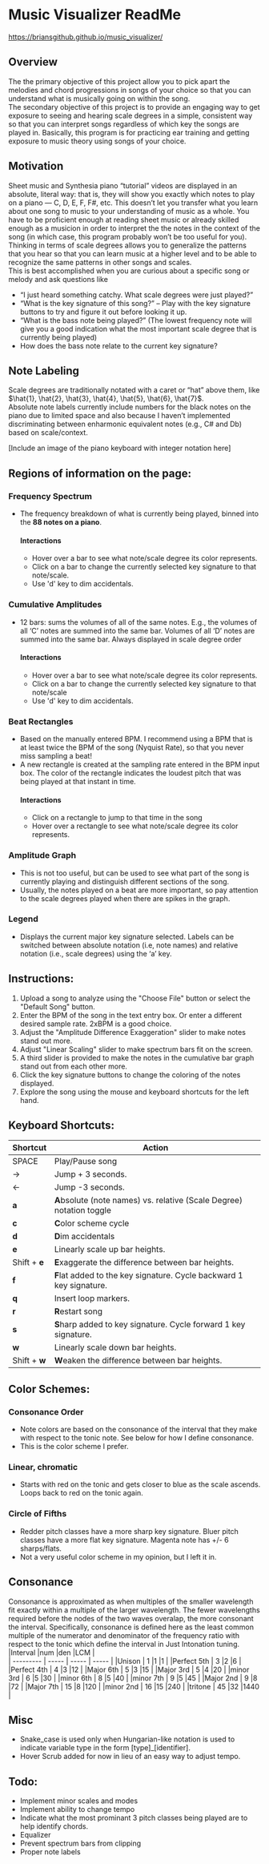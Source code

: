 ﻿# Music Visualizer ReadMe
https://briansgithub.github.io/music_visualizer/

## Overview 
The the primary objective of this project allow you to pick apart the melodies and chord progressions in songs of your choice so that you can understand what is musically going on within the song.  
The secondary objective of this project is to provide an engaging way to get exposure to seeing and hearing scale degrees in a simple, consistent way so that you can interpret songs regardless of which key the songs are played in. Basically, this program is for practicing ear training and getting exposure to music theory using songs of your choice.  

## Motivation
Sheet music and Synthesia piano “tutorial” videos are displayed in an absolute, literal way: that is, they will show you exactly which notes to play on a piano — C, D, E, F, F#, etc. This doesn’t let you transfer what you learn about one song to music to your understanding of music as a whole. You have to be proficient enough at reading sheet music or already skilled enough as a musicion in order to interpret the the notes in the context of the song (in which case, this program probably won’t be too useful for you). Thinking in terms of scale degrees allows you to generalize the patterns that you hear so that you can learn music at a higher level and to be able to recognize the same patterns in other songs and scales.  
 This is best accomplished when you are curious about a specific song or melody and ask questions like  
* “I just heard something catchy. What scale degrees were just played?”
* “What is the key signature of this song?” – Play with the key signature buttons to try and figure it out before looking it up. 
* “What is the bass note being played?” (The lowest frequency note will give you a good indication what the most important scale degree that is currently being played)
* How does the bass note relate to the current key signature? 
 
## Note Labeling 
Scale degrees are traditionally notated with a caret or “hat” above them, like $\hat{1}, \hat{2}, \hat{3}, \hat{4}, \hat{5}, \hat{6}, \hat{7}$.  
Absolute note labels currently include numbers for the black notes on the piano due to limited space and also because I haven’t implemented discriminating between enharmonic equivalent notes (e.g., C# and Db) based on scale/context.

[Include an image of the piano keyboard with integer notation here] 

## Regions of information on the page:  
### Frequency Spectrum 
* The frequency breakdown of what is currently being played, binned into the **88 notes on a piano**. 
  #### Interactions
   * Hover over a bar to see what note/scale degree its color represents. 
   * Click on a bar to change the currently selected key signature to that note/scale.
   * Use 'd' key to dim accidentals. 
### Cumulative Amplitudes
* 12 bars: sums the volumes of all of the same notes. E.g., the volumes of all ‘C’ notes are summed into the same bar. Volumes of all ‘D’ notes are summed into the same bar.  Always displayed in scale degree order
  #### Interactions
   * Hover over a bar to see what note/scale degree its color represents. 
   * Click on a bar to change the currently selected key signature to that note/scale 
   * Use 'd' key to dim accidentals. 
### Beat Rectangles  
* Based on the manually entered BPM. I recommend using a BPM that is at least twice the BPM of the song (Nyquist Rate), so that you never miss sampling a beat! 
* A new rectangle is created at the sampling rate entered in the BPM input box. The color of the rectangle indicates the loudest pitch that was being played at that instant in time. 
  #### Interactions 
   * Click on a rectangle to jump to that time in the song
   * Hover over a rectangle to see what note/scale degree its color represents. 
### Amplitude Graph 
* This is not too useful, but can be used to  see what part of the song is currently playing and distinguish different sections of the song. 
* Usually, the notes played on a beat are more important, so pay attention to the scale degrees played when there are spikes in the graph.
### Legend
  * Displays the current major key signature selected. Labels can be switched between absolute notation (i.e, note names) and relative notation (i.e., scale degrees) using the ‘a’ key. 


## Instructions: 
1. Upload a song to analyze using the "Choose File" button or select the "Default Song" button.
2. Enter the BPM of the song in the text entry box. Or enter a different desired sample rate. 2xBPM is a good choice.  
3. Adjust the "Amplitude Difference Exaggeration" slider to make notes stand out more.  
4. Adjust "Linear Scaling" slider to make spectrum bars fit on the screen. 
5. A third slider is provided to make the notes in the cumulative bar graph stand out from each other more. 
6. Click the key signature buttons to change the coloring of the notes displayed.  
7. Explore the song using the mouse and keyboard shortcuts for the left hand. 

## Keyboard Shortcuts: 
| Shortcut | Action |  
| -------- | ------ |
|SPACE| Play/Pause song|  
|→ | Jump + 3 seconds. |  
|← | Jump -3 seconds. |
|**a** | **A**bsolute (note names) vs. relative (Scale Degree) notation toggle|  
|**c** | **C**olor scheme cycle|  
|**d** | **D**im accidentals|  
|**e** | Linearly scale up bar heights.|
|Shift + **e** | **E**xaggerate the difference between bar heights.|
|**f** | **F**lat added to the key signature. Cycle backward 1 key signature.|  
|**q** | Insert loop markers.|  
|**r** | **R**estart song|  
|**s** | **S**harp added to key signature. Cycle forward 1 key signature.|  
|**w** | Linearly scale down bar heights.|
|Shift + **w** | **W**eaken the difference between bar heights.|

## Color Schemes: 
  ### Consonance Order
  * Note colors are based on the consonance of the interval that they make with respect to the tonic note. See below for how I define consonance. 
  * This is the color scheme I prefer. 
  ### Linear, chromatic 
  * Starts with red on the tonic and gets closer to blue as the scale ascends. Loops back to red on the tonic again. 
  ### Circle of Fifths
  * Redder pitch classes have a more sharp key signature. Bluer pitch classes have a more flat key signature. Magenta note has +/- 6 sharps/flats.
  * Not a very useful color scheme in my opinion, but I left it in.  

## Consonance
Consonance is approximated as when multiples of the smaller wavelength fit exactly within a multiple of the larger wavelength. The fewer wavelengths required before the nodes of the two waves overalap, the more consonant the interval. Specifically, consonance is defined here as the least common multiple of the numerator and denominator of the frequency ratio with respect to the tonic which define the interval in Just Intonation tuning. 
|Interval	    |num	|den	|LCM    |  
| ---------     | ----- | ----- | ----- |
|Unison         |   1	|1	    |1      | 
|Perfect 5th    |   3	|2	    |6      | 
|Perfect 4th    |	4	|3	    |12     | 
|Major 6th	    |   5	|3	    |15     | 
|Major 3rd	    |   5	|4	    |20     | 
|minor 3rd	    |   6	|5	    |30     | 
|minor 6th	    |   8	|5	    |40     | 
|minor 7th	    |   9	|5	    |45     | 
|Major 2nd	    |   9	|8	    |72     | 
|Major 7th	    |   15  |8	    |120    | 
|minor 2nd	    |   16  |15	    |240    | 
|tritone	    |   45	|32	    |1440   | 
  
## Misc
* Snake_case is used only when Hungarian-like notation is used to indicate variable type in the form [type]_[identifier].  
* Hover Scrub added for now in lieu of an easy way to adjust tempo. 

## Todo:
* Implement minor scales and modes
* Implement ability to change tempo
* Indicate what the most prominant 3 pitch classes being played are to help identify chords. 
* Equalizer
* Prevent spectrum bars from clipping
* Proper note labels
